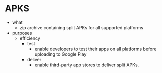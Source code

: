 # APKS

- what
    - zip archive containing split APKs for all supported platforms
- purposes
    - efficiency
        - test
            - enable developers to test their apps on all platforms before uploading to Google Play
        - deliver
            - enable third-party app stores to deliver split APKs. 